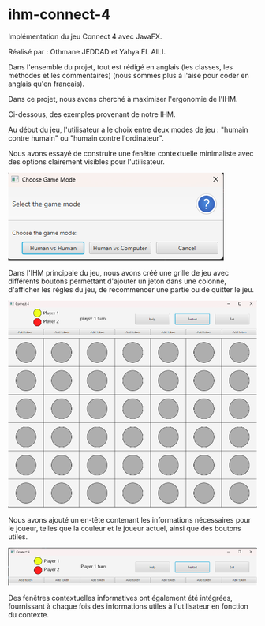 # ihm-connect-4

Implémentation du jeu Connect 4 avec JavaFX.

Réalisé par : Othmane JEDDAD et Yahya EL AILI.

Dans l'ensemble du projet, tout est rédigé en anglais (les classes, les méthodes et les commentaires) (nous sommes plus à l'aise pour coder en anglais qu'en français).

Dans ce projet, nous avons cherché à maximiser l'ergonomie de l'IHM.

Ci-dessous, des exemples provenant de notre IHM.

Au début du jeu, l'utilisateur a le choix entre deux modes de jeu : "humain contre humain" ou "humain contre l'ordinateur".

Nous avons essayé de construire une fenêtre contextuelle minimaliste avec des options clairement visibles pour l'utilisateur.

![images/img.png](images/img.png)

Dans l'IHM principale du jeu, nous avons créé une grille de jeu avec différents boutons permettant d'ajouter un jeton dans une colonne, d'afficher les règles du jeu, de recommencer une partie ou de quitter le jeu.


![images/img_1.png](images/img_1.png)

Nous avons ajouté un en-tête contenant les informations nécessaires pour le joueur, telles que la couleur et le joueur actuel, ainsi que des boutons utiles.

![images/img_2.png](images/img_2.png)

Des fenêtres contextuelles informatives ont également été intégrées, fournissant à chaque fois des informations utiles à l'utilisateur en fonction du contexte.